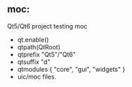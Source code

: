 ## moc:

Qt5/Qt6 project testing moc

- qt.enable()
- qtpath(QtRoot)
- qtprefix "Qt5"/"Qt6"
- qtsuffix "d"
- qtmodules { "core", "gui", "widgets" }
- uic/moc files.
